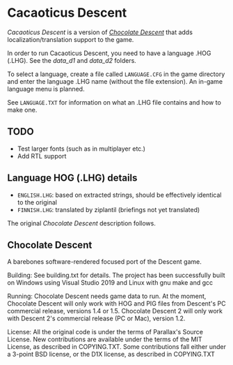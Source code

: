 # Cacaoticus Descent
_Cacaoticus Descent_ is a version of _[Chocolate Descent](https://github.com/InsanityBringer/ChocolateDescent)_ that adds
localization/translation support to the game.

In order to run Cacaoticus Descent, you need to have a language
.HOG (.LHG). See the _data\_d1_ and _data\_d2_ folders.

To select a language, create a file called `LANGUAGE.CFG` in
the game directory and enter the language .LHG name
(without the file extension). An in-game language menu
is planned.

See `LANGUAGE.TXT` for information on what an .LHG file
contains and how to make one.

## TODO
* Test larger fonts (such as in multiplayer etc.)
* Add RTL support

## Language HOG (.LHG) details
* `ENGLISH.LHG`: based on extracted strings, should be effectively identical to the original
* `FINNISH.LHG`: translated by ziplantil (briefings not yet translated)

The original _Chocolate Descent_ description follows.

## Chocolate Descent 

A barebones software-rendered focused port of the Descent game.

Building:
See building.txt for details. The project has been successfully built 
on Windows using Visual Studio 2019 and Linux with gnu make and gcc

Running:
Chocolate Descent needs game data to run. At the moment, Chocolate Descent
will only work with HOG and PIG files from Descent's PC commercial release, 
versions 1.4 or 1.5. Chocolate Descent 2 will only work with Descent 2's 
commercial release (PC or Mac), version 1.2. 

License:
All the original code is under the terms of Parallax's Source License. 
New contributions are available under the terms of the MIT License, 
as described in COPYING.TXT.
Some contributions fall either under a 3-point BSD license, or
the D1X license, as described in COPYING.TXT
